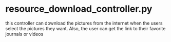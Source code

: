 # resource_download_controller.py
this controller can download the pictures from the internet when the users select the pictures they want. Also, the user can get the link to their favorite journals or videos
